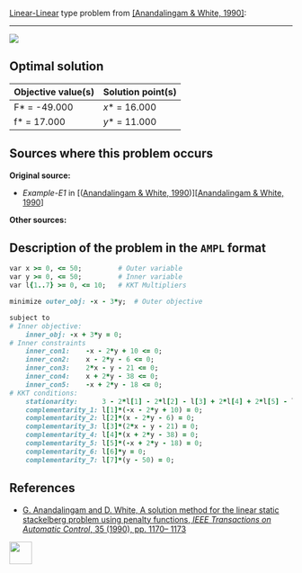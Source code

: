 [Linear-Linear](/test-problems/LP-LP-problems) type problem from [\[Anandalingam & White, 1990\]][Anandalingam & White, 1990]:

---

![](https://github.com/basblsolver/test-problems/wiki/images/aw_1990_01_eq.jpg)

## Optimal solution

Objective value(s) | Solution point(s) |
------------------ | ----------------- |
F* = -49.000       | _x_* = 16.000     |
f* = 17.000        | _y_* = 11.000     |

## Sources where this problem occurs

__Original source:__

 - _Example-E1_ in [([Anandalingam & White, 1990])][[Anandalingam & White, 1990]]

__Other sources:__

## Description of the problem in the `AMPL` format

```ruby
var x >= 0, <= 50;         # Outer variable
var y >= 0, <= 50;         # Inner variable
var l{1..7} >= 0, <= 10;   # KKT Multipliers

minimize outer_obj: -x - 3*y;  # Outer objective

subject to
# Inner objective:
    inner_obj: -x + 3*y = 0;
# Inner constraints
    inner_con1:    -x - 2*y + 10 <= 0;
    inner_con2:    x - 2*y - 6 <= 0;
    inner_con3:    2*x - y - 21 <= 0;
    inner_con4:    x + 2*y - 38 <= 0;
    inner_con5:    -x + 2*y - 18 <= 0;
# KKT conditions:
    stationarity:      3 - 2*l[1] - 2*l[2] - l[3] + 2*l[4] + 2*l[5] - l[6] + l[7]= 0;
    complementarity_1: l[1]*(-x - 2*y + 10) = 0;
    complementarity_2: l[2]*(x - 2*y - 6) = 0;
    complementarity_3: l[3]*(2*x - y - 21) = 0;
    complementarity_4: l[4]*(x + 2*y - 38) = 0;
    complementarity_5: l[5]*(-x + 2*y - 18) = 0;
    complementarity_6: l[6]*y = 0;
    complementarity_7: l[7]*(y - 50) = 0;
```

##  References

 - [G. Anandalingam and D. White, A solution method for the linear static stackelberg problem using penalty functions, *IEEE Transactions on Automatic Control*, 35 (1990), pp. 1170– 1173](https://doi.org/10.1109/9.58565)

[<img src="http://www.interupgrade.com/images/pfeil-backbutton.png" width="40" height="40">](/test-problems/LP-LP-problems "Back to summary of LP-LP type problems")

[Anandalingam & White, 1990]: https://doi.org/10.1109/9.58565
